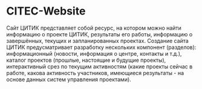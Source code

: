 # CITEC-Website
Сайт ЦИТИК представляет собой ресурс, на котором можно найти информацию о проекте ЦИТИК, результаты его работы, информацию о завершённых, текущих и запланированных проектах. Создание сайта ЦИТИК предусматривает разработку нескольких компонент (разделов): информационный (новости, информация о центре, контакты и т.д.), каталог проектов (прошлые, настоящие и будущие проекты), интерактивный срез по текущим активностям (какие проекты сейчас в работе, какова активность участников, имеющиеся результаты - на основе данных систем управления проектами).

